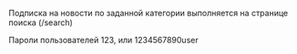 Подписка на новости по заданной категории выполняется на странице поиска (/search)

Пароли пользователей 123, или 1234567890user
